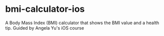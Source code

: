 # bmi-calculator-ios
A Body Mass Index (BMI) calculator that shows the BMI value and a health tip. Guided by Angela Yu's iOS course
